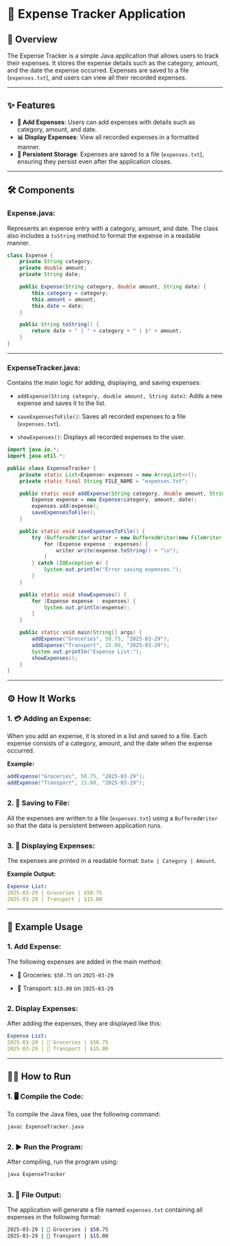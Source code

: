 # 🧾 Expense Tracker Application

## 📜 Overview

The Expense Tracker is a simple Java application that allows users to track their expenses. It stores the expense details such as the category, amount, and the date the expense occurred. Expenses are saved to a file (`expenses.txt`), and users can view all their recorded expenses.

---

## ✨ Features

- **💸 Add Expenses**: Users can add expenses with details such as category, amount, and date.
- **📊 Display Expenses**: View all recorded expenses in a formatted manner.
- **💾 Persistent Storage**: Expenses are saved to a file (`expenses.txt`), ensuring they persist even after the application closes.
  
---

## 🛠 Components

### **Expense.java**:
Represents an expense entry with a category, amount, and date. The class also includes a `toString` method to format the expense in a readable manner.

```java
class Expense {
    private String category;
    private double amount;
    private String date;

    public Expense(String category, double amount, String date) {
        this.category = category;
        this.amount = amount;
        this.date = date;
    }

    public String toString() {
        return date + " | " + category + " | $" + amount;
    }
}
```

---
### ExpenseTracker.java:
Contains the main logic for adding, displaying, and saving expenses:

- `addExpense(String category, double amount, String date)`: Adds a new expense and saves it to the list.

- `saveExpensesToFile()`: Saves all recorded expenses to a file (`expenses.txt`).

- `showExpenses()`: Displays all recorded expenses to the user.

```java
import java.io.*;
import java.util.*;

public class ExpenseTracker {
    private static List<Expense> expenses = new ArrayList<>();
    private static final String FILE_NAME = "expenses.txt";

    public static void addExpense(String category, double amount, String date) {
        Expense expense = new Expense(category, amount, date);
        expenses.add(expense);
        saveExpensesToFile();
    }

    public static void saveExpensesToFile() {
        try (BufferedWriter writer = new BufferedWriter(new FileWriter(FILE_NAME))) {
            for (Expense expense : expenses) {
                writer.write(expense.toString() + "\n");
            }
        } catch (IOException e) {
            System.out.println("Error saving expenses.");
        }
    }

    public static void showExpenses() {
        for (Expense expense : expenses) {
            System.out.println(expense);
        }
    }

    public static void main(String[] args) {
        addExpense("Groceries", 50.75, "2025-03-29");
        addExpense("Transport", 15.00, "2025-03-29");
        System.out.println("Expense List:");
        showExpenses();
    }
}
```

---
## ⚙️ How It Works
### 1. 💳 Adding an Expense: 
When you add an expense, it is stored in a list and saved to a file. Each expense consists of a category, amount, and the date when the expense occurred.

**Example:**

```java
addExpense("Groceries", 50.75, "2025-03-29");
addExpense("Transport", 15.00, "2025-03-29");
```
##
### 2. 💾 Saving to File: 
All the expenses are written to a file (`expenses.txt`) using a `BufferedWriter` so that the data is persistent between application runs.
##
### 3. 📑 Displaying Expenses: 
The expenses are printed in a readable format: `Date | Category | Amount`.

**Example Output:**

```yaml
Expense List:
2025-03-29 | Groceries | $50.75
2025-03-29 | Transport | $15.00
```

---
## 📝 Example Usage
### 1. Add Expense:
The following expenses are added in the main method:

  - 🍞 Groceries: `$50.75` on `2025-03-29`

  - 🚗 Transport: `$15.00` on `2025-03-29`
##
### 2. Display Expenses:
After adding the expenses, they are displayed like this:

```yaml
Expense List:
2025-03-29 | 🍞 Groceries | $50.75
2025-03-29 | 🚗 Transport | $15.00
```

---
## 🏃‍♂️ How to Run
### 1. 🖥 Compile the Code:
To compile the Java files, use the following command:

```bash
javac ExpenseTracker.java
```
##
### 2. ▶️ Run the Program:
After compiling, run the program using:

```bash
java ExpenseTracker
```
##
### 3. 📂 File Output:
The application will generate a file named `expenses.txt` containing all expenses in the following format:

```bash
2025-03-29 | 🍞 Groceries | $50.75
2025-03-29 | 🚗 Transport | $15.00
```
